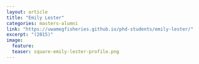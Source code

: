 ```yaml
---
layout: article
title: "Emily Lester"
categories: masters-alumni
link: "https://uwamegfisheries.github.io/phd-students/emily-lester/"
excerpt: "(2015)"
image:
  feature: 
  teaser: square-emily-lester-profile.png
---
```

